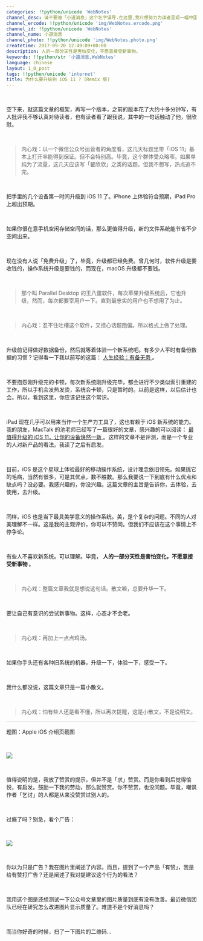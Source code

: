 ```yaml
---
categories: !!python/unicode 'WebNotes'
channel_desc: 请不要被「小道消息」这个名字误导.在这里,我只想努力为读者呈现一幅中国互联网的清明上河图.
channel_ercode: !!python/unicode 'img/WebNotes.ercode.png'
channel_id: !!python/unicode 'WebNotes'
channel_name: 小道消息
channel_photo: !!python/unicode 'img/WebNotes.photo.png'
createtime: 2017-09-20 12:49:09+00:00
description: 人的一部分天性是害怕变化，不愿意接受新事物。
keywords: !!python/str '小道消息,WebNotes'
language: chinese
layout: 1_0_post
tags: !!python/unicode 'internet'
title: 为什么要升级到 iOS 11 ? (Remix 版)
---
```

<div class="rich_media_content" id="js_content">
<p>
<br/>
</p>
<p>
<qqmusic albumurl="/7/y/000tk51D0lNF7y.jpg" audiourl="http://ws.stream.qqmusic.qq.com/C100002ov6o24gGLBm.m4a?fromtag=46" class="res_iframe qqmusic_iframe js_editor_qqmusic" frameborder="0" mid="0049irzV0OyEso" music_name="She Belongs To Me" musicid="518993" play_length="166000" scrolling="no" singer="Bob Dylan - Lovesick" src="/cgi-bin/readtemplate?t=tmpl/qqmusic_tmpl&amp;singer=Bob%20Dylan%20-%20Lovesick&amp;music_name=She%20Belongs%20To%20Me">
</qqmusic>
</p>
<p>
         空下来，就这篇文章的框架，再写一个版本，之前的版本花了大约十多分钟写，有人批评我不够认真对待读者，也有读者看了跟我说，其中的一句话触动了他，很欣慰。
        </p>
<p>
<br/>
</p>
<blockquote>
<p>
          内心戏：以一个微信公众号运营者的角度看，这几天标题里带「iOS 11」基本上打开率能得到保证。但不会特别高。毕竟，这个群体受众略窄。如果单纯为了流量，这几天应该写「翟欣欣」之类的话题。但我不想写，热点追不完。
         </p>
</blockquote>
<p>
<br/>
</p>
<p>
         把手里的几个设备第一时间升级到 iOS 11 了。iPhone 上体验符合预期，iPad Pro 上超出预期。
        </p>
<p>
<br/>
</p>
<p>
         如果你很在意手机空闲存储空间的话，那么更值得升级，新的文件系统能节省不少空间出来。
        </p>
<p>
<br/>
</p>
<p>
         现在没有人说「免费升级」了，毕竟，升级都已经免费。曾几何时，软件升级是要收钱的，操作系统升级是要钱的，而现在，macOS 升级都不要钱。
        </p>
<p>
<br/>
</p>
<blockquote>
<p>
          那个叫 Parallel Desktop 的王八蛋软件，每次苹果升级系统后，它也升级，然而，每次都要宰用户一下。直到最忠实的用户也不想用了为止。
         </p>
</blockquote>
<p>
<br/>
</p>
<blockquote>
<p>
          内心戏：忍不住吐槽这个软件，又担心话题跑偏。所以格式上做了处理。
         </p>
</blockquote>
<p>
<br/>
</p>
<p>
         升级前记得做好数据备份，然后就等着体验一个新系统吧。有多少人平时有备份数据的习惯？记得看一下我以前写的这篇：
         <a href="http://mp.weixin.qq.com/s?__biz=MjM5ODIyMTE0MA==&amp;mid=2650968647&amp;idx=1&amp;sn=86f3854ee320919eaba582aaca14fc9b&amp;chksm=bd38367c8a4fbf6a277ae7197f1656ff444d5a8cc253432965cb290f524ac1fdd099e99ec0f7&amp;scene=21#wechat_redirect" target="_blank">
          人生经验：有备无患
         </a>
         。
        </p>
<p>
<br/>
</p>
<p>
         不要抱怨刚升级完的卡顿，每次新系统刚升级完毕，都会进行不少类似索引重建的工作，所以手机会发热发烫，系统会卡顿，只是暂时的。以前是这样，以后估计也会。所以，看到这里，你应该记住这个常识。
        </p>
<p>
<br/>
</p>
<p>
         iPad 现在几乎可以用来当作一个生产力工具了，这也有赖于 iOS 新系统的能力。我的朋友，MacTalk 的池老师已经写了一篇很好的文章，感兴趣的可以阅读：
         <a href="http://mp.weixin.qq.com/s?__biz=MjM5ODQ2MDIyMA==&amp;mid=2650713565&amp;idx=1&amp;sn=fdcc05bad48a394c21e2244683017d93&amp;scene=21#wechat_redirect" target="_blank">
          最值得升级的 iOS 11，让你的设备焕然一新
         </a>
         。这样的文章不是评测，而是一个专业的人对新产品的看法。我读了之后有启发。
        </p>
<p>
<br/>
</p>
<p>
         目前，iOS 是这个星球上体验最好的移动操作系统，设计理念依旧领先。如果挑它的毛病，当然有很多，可是其优点，数不胜数。那么我要说一下到底有什么优点和缺点吗？没必要。我感兴趣的，你没兴趣。这篇文章的主旨是告诉你，去体验，去使用，去升级。
        </p>
<p>
<br/>
</p>
<p>
         同样，iOS 也是当下最具美学意义的操作系统。美，是个复杂的问题。不同的人对美理解不一样。这是我的主观评价，你可以不赞同。但我们不应该在这个事情上不停争论。
        </p>
<p>
<br/>
</p>
<p>
         有些人不喜欢新系统。可以理解。毕竟，
         <strong>
          人的一部分天性是害怕变化，不愿意接受新事物
         </strong>
         。
        </p>
<p style="white-space: normal;">
<br/>
</p>
<blockquote>
<p style="white-space: normal;">
          内心戏：整篇文章我就是想说这句话。散文嘛，总要升华一下。
         </p>
</blockquote>
<p style="white-space: normal;">
<br/>
</p>
<p style="white-space: normal;">
         要让自己有意识的尝试新事物。这样，心态才不会老。
        </p>
<p style="white-space: normal;">
<br/>
</p>
<blockquote>
<p style="white-space: normal;">
          内心戏：再加上一点点鸡汤。
         </p>
</blockquote>
<p style="white-space: normal;">
<br/>
</p>
<p style="white-space: normal;">
         如果你手头还有各种旧系统的机器，升级一下，体验一下，感受一下。
        </p>
<p style="white-space: normal;">
<br/>
</p>
<p style="white-space: normal;">
         我什么都没说，这篇文章只是一篇小散文。
        </p>
<p style="white-space: normal;">
<br/>
</p>
<blockquote>
<p style="white-space: normal;">
          内心戏：怕有些人还是看不懂，所以再次提醒，这是小散文，不是说明文。
         </p>
</blockquote>
<hr style="margin-top: 1em;margin-bottom: 1em;white-space: normal;max-width: 100%;font-family: Lato, Helvetica, Arial, freesans, clean, sans-serif;border-right-width: 0px;border-bottom-width: 0px;border-left-width: 0px;border-top-style: solid;border-top-color: rgb(234, 234, 234);height: 1px;color: rgb(51, 51, 51);font-size: 15px;box-sizing: border-box !important;word-wrap: break-word !important;"/>
<p style="white-space: normal;">
         题图：Apple iOS 介绍页截图
        </p>
<p>
<br/>
</p>
<p>
<img class="" data-ratio="1.0909090909090908" data-s="300,640" data-src="" data-type="png" data-w="660" src="{{ '/img/ow5rEn8QGlFicSDht6iaN2cDrVVyJic2ZjlibIrFgDicq4rZ5UUuNoOJ6ZtxgnaGvBRuW5ia3iabJKUzcvKHLwbZjicnVQ.png' | prepend: site.img | replace: '//','/' }}"/>
</p>
<p>
<br/>
</p>
<p>
         值得说明的是，我放了赞赏的提示，但并不是「求」赞赏。而是你看到后觉得愉悦，有启发。鼓励一下我的劳动，那么就赞赏。你不赞赏，也没问题。毕竟，嘲讽作者「乞讨」的人都是从来没赞赏过别人的。
        </p>
<p>
<br/>
</p>
<p>
         过瘾了吗？别急，看个广告：
        </p>
<p>
<br/>
</p>
<p>
<img class="" data-ratio="3.304" data-s="300,640" data-src="" data-type="png" data-w="1125" src="{{ '/img/ow5rEn8QGlHvkNKicaqH81gpuBzjD7qorTleSPob6lwniaUDx9SaHYD1c7nS0SIBqkxQX4dv305FTiahOBZQ197qg.png' | prepend: site.img | replace: '//','/' }}"/>
</p>
<p>
<br/>
</p>
<p>
         你以为只是广告？我在图片里阐述了内容。而且，提到了一个产品「有赞」，我是给有赞打广告？还是阐述了我对提建议这个行为的看法？
        </p>
<p>
<br/>
</p>
<p>
         我用这个图是还想测试一下公众号文章里的图片质量到底有没有改善。最近微信团队已经在研究怎么改进图片显示质量了。难道不是个好消息吗？
        </p>
<p>
<br/>
</p>
<p>
         而当你好奇的时候，扫了一下图片的二维码…
        </p>
</div>